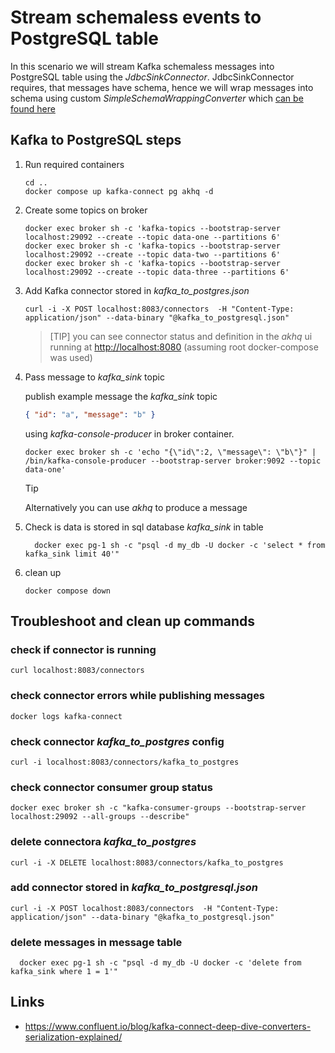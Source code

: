 # Stream schemaless events to PostgreSQL table

<!-- markdownlint-configure-file { "MD013": { "line_length": 150} } -->

In this scenario we will stream Kafka schemaless messages into PostgreSQL table
using the _JdbcSinkConnector_.
JdbcSinkConnector requires, that messages have schema, hence we will wrap messages
into schema using custom _SimpleSchemaWrappingConverter_ which [can be found here](https://github.com/tomaszkubacki/schema_wrapping)

## Kafka to PostgreSQL steps

1. Run required containers

   ```shell
   cd ..
   docker compose up kafka-connect pg akhq -d
   ```

2. Create some topics on broker

   ```shell
   docker exec broker sh -c 'kafka-topics --bootstrap-server localhost:29092 --create --topic data-one --partitions 6'
   docker exec broker sh -c 'kafka-topics --bootstrap-server localhost:29092 --create --topic data-two --partitions 6'
   docker exec broker sh -c 'kafka-topics --bootstrap-server localhost:29092 --create --topic data-three --partitions 6'
   ```

3. Add Kafka connector stored in _kafka_to_postgres.json_

   ```shell
   curl -i -X POST localhost:8083/connectors  -H "Content-Type: application/json" --data-binary "@kafka_to_postgresql.json"
   ```

   > [TIP]
   > you can see connector status and definition in the _akhq_ ui
   > running at <http://localhost:8080> (assuming root docker-compose was used)

4. Pass message to _kafka_sink_ topic

   publish example message the _kafka_sink_ topic

   ```json
   { "id": "a", "message": "b" }
   ```

   using _kafka-console-producer_ in broker container.

   ```shell
   docker exec broker sh -c 'echo "{\"id\":2, \"message\": \"b\"}" | /bin/kafka-console-producer --bootstrap-server broker:9092 --topic data-one'
   ```

   > [!TIP]
   > Alternatively you can use _akhq_ to produce a message

5. Check is data is stored in sql database _kafka_sink_ in table

   ```shell
     docker exec pg-1 sh -c "psql -d my_db -U docker -c 'select * from kafka_sink limit 40'"
   ```

6. clean up

   ```shell
   docker compose down
   ```

## Troubleshoot and clean up commands

### check if connector is running

```shell
curl localhost:8083/connectors
```

### check connector errors while publishing messages

```shell
docker logs kafka-connect
```

### check connector _kafka_to_postgres_ config

```shell
curl -i localhost:8083/connectors/kafka_to_postgres
```

### check connector consumer group status

```shell
docker exec broker sh -c "kafka-consumer-groups --bootstrap-server localhost:29092 --all-groups --describe"
```

### delete connectora _kafka_to_postgres_

```shell
curl -i -X DELETE localhost:8083/connectors/kafka_to_postgres
```

### add connector stored in _kafka_to_postgresql.json_

```shell
curl -i -X POST localhost:8083/connectors  -H "Content-Type: application/json" --data-binary "@kafka_to_postgresql.json"
```

### delete messages in message table

```shell
  docker exec pg-1 sh -c "psql -d my_db -U docker -c 'delete from kafka_sink where 1 = 1'"
```

## Links

- <https://www.confluent.io/blog/kafka-connect-deep-dive-converters-serialization-explained/>
